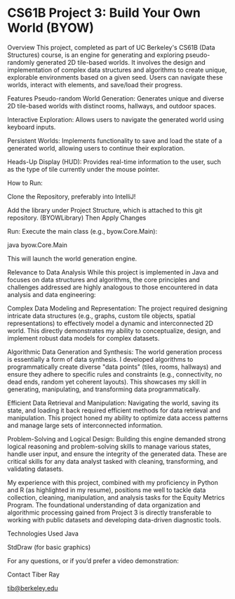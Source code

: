 # CS61B Project 3: Build Your Own World (BYOW)
Overview
This project, completed as part of UC Berkeley's CS61B (Data Structures) course, is an engine for generating and exploring pseudo-randomly generated 2D tile-based worlds. It involves the design and implementation of complex data structures and algorithms to create unique, explorable environments based on a given seed. Users can navigate these worlds, interact with elements, and save/load their progress.

Features
Pseudo-random World Generation: Generates unique and diverse 2D tile-based worlds with distinct rooms, hallways, and outdoor spaces.

Interactive Exploration: Allows users to navigate the generated world using keyboard inputs.

Persistent Worlds: Implements functionality to save and load the state of a generated world, allowing users to continue their exploration.

Heads-Up Display (HUD): Provides real-time information to the user, such as the type of tile currently under the mouse pointer.

How to Run:

Clone the Repository, preferably into IntelliJ!

Add the library under Project Structure, which is attached to this git repository. (BYOWLibrary)
Then Apply Changes

Run:
Execute the main class (e.g., byow.Core.Main):

java byow.Core.Main

This will launch the world generation engine. 

Relevance to Data Analysis
While this project is implemented in Java and focuses on data structures and algorithms, the core principles and challenges addressed are highly analogous to those encountered in data analysis and data engineering:

Complex Data Modeling and Representation: The project required designing intricate data structures (e.g., graphs, custom tile objects, spatial representations) to effectively model a dynamic and interconnected 2D world. This directly demonstrates my ability to conceptualize, design, and implement robust data models for complex datasets.

Algorithmic Data Generation and Synthesis: The world generation process is essentially a form of data synthesis. I developed algorithms to programmatically create diverse "data points" (tiles, rooms, hallways) and ensure they adhere to specific rules and constraints (e.g., connectivity, no dead ends, random yet coherent layouts). This showcases my skill in generating, manipulating, and transforming data programmatically.

Efficient Data Retrieval and Manipulation: Navigating the world, saving its state, and loading it back required efficient methods for data retrieval and manipulation. This project honed my ability to optimize data access patterns and manage large sets of interconnected information.

Problem-Solving and Logical Design: Building this engine demanded strong logical reasoning and problem-solving skills to manage various states, handle user input, and ensure the integrity of the generated data. These are critical skills for any data analyst tasked with cleaning, transforming, and validating datasets.

My experience with this project, combined with my proficiency in Python and R (as highlighted in my resume), positions me well to tackle data collection, cleaning, manipulation, and analysis tasks for the Equity Metrics Program. The foundational understanding of data organization and algorithmic processing gained from Project 3 is directly transferable to working with public datasets and developing data-driven diagnostic tools.

Technologies Used
Java

StdDraw (for basic graphics)



For any questions, or if you’d prefer a video demonstration:

Contact
Tiber Ray 

tib@berkeley.edu
